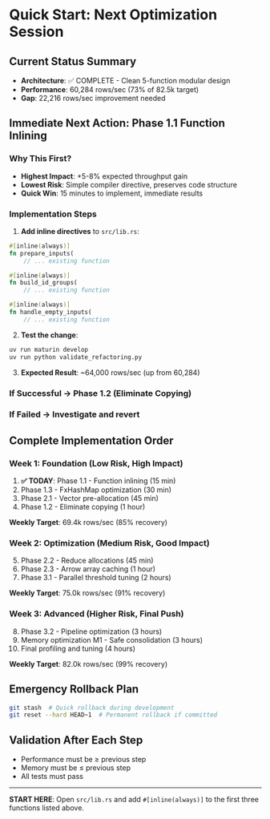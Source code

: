 # Quick Start: Next Optimization Session

## Current Status Summary
- **Architecture**: ✅ COMPLETE - Clean 5-function modular design
- **Performance**: 60,284 rows/sec (73% of 82.5k target) 
- **Gap**: 22,216 rows/sec improvement needed

## Immediate Next Action: Phase 1.1 Function Inlining

### Why This First?
- **Highest Impact**: +5-8% expected throughput gain
- **Lowest Risk**: Simple compiler directive, preserves code structure  
- **Quick Win**: 15 minutes to implement, immediate results

### Implementation Steps

1. **Add inline directives** to `src/lib.rs`:
```rust
#[inline(always)]
fn prepare_inputs(
    // ... existing function
```

```rust  
#[inline(always)]
fn build_id_groups(
    // ... existing function
```

```rust
#[inline(always)] 
fn handle_empty_inputs(
    // ... existing function
```

2. **Test the change**:
```bash
uv run maturin develop
uv run python validate_refactoring.py
```

3. **Expected Result**: ~64,000 rows/sec (up from 60,284)

### If Successful → Phase 1.2 (Eliminate Copying)
### If Failed → Investigate and revert

## Complete Implementation Order

### Week 1: Foundation (Low Risk, High Impact)
1. **✅ TODAY**: Phase 1.1 - Function inlining (15 min)
2. Phase 1.3 - FxHashMap optimization (30 min)  
3. Phase 2.1 - Vector pre-allocation (45 min)
4. Phase 1.2 - Eliminate copying (1 hour)

**Weekly Target**: 69.4k rows/sec (85% recovery)

### Week 2: Optimization (Medium Risk, Good Impact)  
5. Phase 2.2 - Reduce allocations (45 min)
6. Phase 2.3 - Arrow array caching (1 hour)
7. Phase 3.1 - Parallel threshold tuning (2 hours)

**Weekly Target**: 75.0k rows/sec (91% recovery)

### Week 3: Advanced (Higher Risk, Final Push)
8. Phase 3.2 - Pipeline optimization (3 hours)
9. Memory optimization M1 - Safe consolidation (3 hours)
10. Final profiling and tuning (4 hours)

**Weekly Target**: 82.0k rows/sec (99% recovery)

## Emergency Rollback Plan
```bash
git stash  # Quick rollback during development
git reset --hard HEAD~1  # Permanent rollback if committed
```

## Validation After Each Step
- Performance must be ≥ previous step
- Memory must be ≤ previous step  
- All tests must pass

---

**START HERE**: Open `src/lib.rs` and add `#[inline(always)]` to the first three functions listed above.